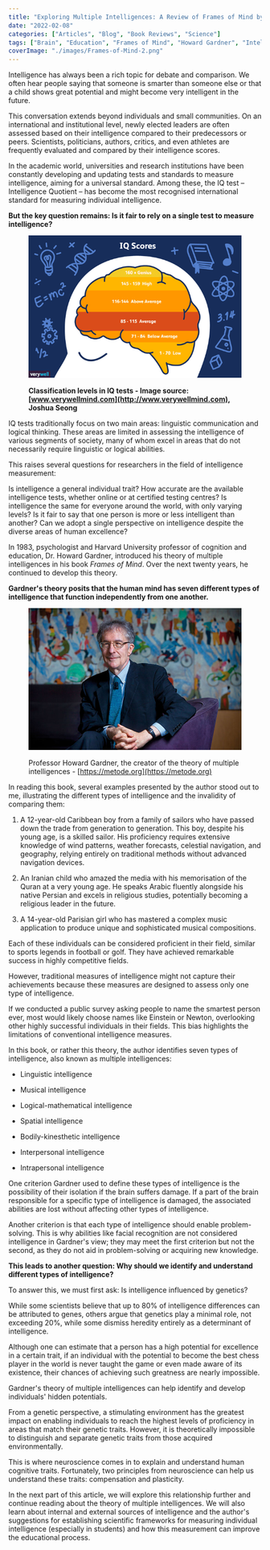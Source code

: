 ```yaml
---
title: "Exploring Multiple Intelligences: A Review of Frames of Mind by Dr. Howard Gardner - Part 1"
date: "2022-02-08"
categories: ["Articles", "Blog", "Book Reviews", "Science"]
tags: ["Brain", "Education", "Frames of Mind", "Howard Gardner", "Intelligence", "Neuroscience", "Talents"]
coverImage: "./images/Frames-of-Mind-2.png"
---
```


Intelligence has always been a rich topic for debate and comparison. We often hear people saying that someone is smarter than someone else or that a child shows great potential and might become very intelligent in the future.

This conversation extends beyond individuals and small communities. On an international and institutional level, newly elected leaders are often assessed based on their intelligence compared to their predecessors or peers. Scientists, politicians, authors, critics, and even athletes are frequently evaluated and compared by their intelligence scores.

In the academic world, universities and research institutions have been constantly developing and updating tests and standards to measure intelligence, aiming for a universal standard. Among these, the IQ test – Intelligence Quotient – has become the most recognised international standard for measuring individual intelligence.

**But the key question remains: Is it fair to rely on a single test to measure intelligence?**

<figure>

![](./images/2795585.png)

<figcaption>

**Classification levels in IQ tests - Image source: [www.verywellmind.com](http://www.verywellmind.com), Joshua Seong**

</figcaption>

</figure>

IQ tests traditionally focus on two main areas: linguistic communication and logical thinking. These areas are limited in assessing the intelligence of various segments of society, many of whom excel in areas that do not necessarily require linguistic or logical abilities.

This raises several questions for researchers in the field of intelligence measurement:

Is intelligence a general individual trait? How accurate are the available intelligence tests, whether online or at certified testing centres? Is intelligence the same for everyone around the world, with only varying levels? Is it fair to say that one person is more or less intelligent than another? Can we adopt a single perspective on intelligence despite the diverse areas of human excellence?

In 1983, psychologist and Harvard University professor of cognition and education, Dr. Howard Gardner, introduced his theory of multiple intelligences in his book _Frames of Mind_. Over the next twenty years, he continued to develop this theory.

**Gardner's theory posits that the human mind has seven different types of intelligence that function independently from one another.**

<figure>

![](./images/22-78-howard-gardner.jpeg)

<figcaption>

Professor Howard Gardner, the creator of the theory of multiple intelligences - [https://metode.org](https://metode.org)

</figcaption>

</figure>

In reading this book, several examples presented by the author stood out to me, illustrating the different types of intelligence and the invalidity of comparing them:

1. A 12-year-old Caribbean boy from a family of sailors who have passed down the trade from generation to generation. This boy, despite his young age, is a skilled sailor. His proficiency requires extensive knowledge of wind patterns, weather forecasts, celestial navigation, and geography, relying entirely on traditional methods without advanced navigation devices.

3. An Iranian child who amazed the media with his memorisation of the Quran at a very young age. He speaks Arabic fluently alongside his native Persian and excels in religious studies, potentially becoming a religious leader in the future.

5. A 14-year-old Parisian girl who has mastered a complex music application to produce unique and sophisticated musical compositions.

Each of these individuals can be considered proficient in their field, similar to sports legends in football or golf. They have achieved remarkable success in highly competitive fields.

However, traditional measures of intelligence might not capture their achievements because these measures are designed to assess only one type of intelligence.

If we conducted a public survey asking people to name the smartest person ever, most would likely choose names like Einstein or Newton, overlooking other highly successful individuals in their fields. This bias highlights the limitations of conventional intelligence measures.

In this book, or rather this theory, the author identifies seven types of intelligence, also known as multiple intelligences:

- Linguistic intelligence

- Musical intelligence

- Logical-mathematical intelligence

- Spatial intelligence

- Bodily-kinesthetic intelligence

- Interpersonal intelligence

- Intrapersonal intelligence

One criterion Gardner used to define these types of intelligence is the possibility of their isolation if the brain suffers damage. If a part of the brain responsible for a specific type of intelligence is damaged, the associated abilities are lost without affecting other types of intelligence.

Another criterion is that each type of intelligence should enable problem-solving. This is why abilities like facial recognition are not considered intelligence in Gardner's view; they may meet the first criterion but not the second, as they do not aid in problem-solving or acquiring new knowledge.

**This leads to another question: Why should we identify and understand different types of intelligence?**

To answer this, we must first ask: Is intelligence influenced by genetics?

While some scientists believe that up to 80% of intelligence differences can be attributed to genes, others argue that genetics play a minimal role, not exceeding 20%, while some dismiss heredity entirely as a determinant of intelligence.

Although one can estimate that a person has a high potential for excellence in a certain trait, if an individual with the potential to become the best chess player in the world is never taught the game or even made aware of its existence, their chances of achieving such greatness are nearly impossible.

Gardner's theory of multiple intelligences can help identify and develop individuals' hidden potentials.

From a genetic perspective, a stimulating environment has the greatest impact on enabling individuals to reach the highest levels of proficiency in areas that match their genetic traits. However, it is theoretically impossible to distinguish and separate genetic traits from those acquired environmentally.

This is where neuroscience comes in to explain and understand human cognitive traits. Fortunately, two principles from neuroscience can help us understand these traits: compensation and plasticity.

In the next part of this article, we will explore this relationship further and continue reading about the theory of multiple intelligences. We will also learn about internal and external sources of intelligence and the author's suggestions for establishing scientific frameworks for measuring individual intelligence (especially in students) and how this measurement can improve the educational process.
